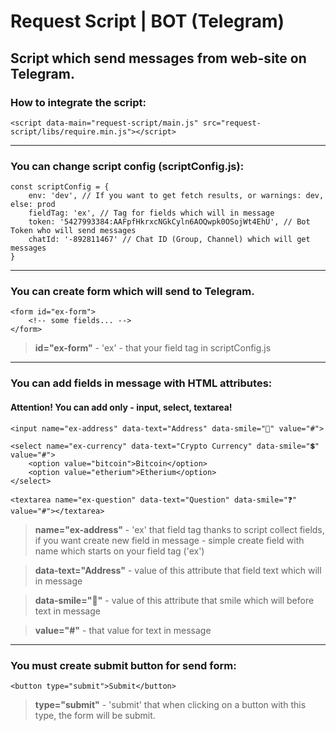 # Request Script | BOT (Telegram)
Script which send messages from web-site on Telegram.
---
### How to integrate the script:
```
<script data-main="request-script/main.js" src="request-script/libs/require.min.js"></script>
```
---
### You can change script config (scriptConfig.js):
```
const scriptConfig = {
    env: 'dev', // If you want to get fetch results, or warnings: dev, else: prod
    fieldTag: 'ex', // Tag for fields which will in message
    token: '5427993384:AAFpfHkrxcNGkCyln6AOQwpk0OSojWt4EhU', // Bot Token who will send messages
    chatId: '-892811467' // Chat ID (Group, Channel) which will get messages
}
```
---
### You can create form which will send to Telegram.
```
<form id="ex-form">
    <!-- some fields... -->
</form>
```
> **id="ex-form"** - 'ex' - that your field tag in scriptConfig.js
---
### You can add fields in message with HTML attributes:
#### Attention! You can add only - input, select, textarea!
```
<input name="ex-address" data-text="Address" data-smile="📃" value="#">

<select name="ex-currency" data-text="Crypto Currency" data-smile="💲" value="#">
    <option value="bitcoin">Bitcoin</option>
    <option value="etherium">Etherium</option>
</select>

<textarea name="ex-question" data-text="Question" data-smile="❓" value="#"></textarea>
```
> **name="ex-address"** - 'ex' that field tag thanks to script collect fields, if you want create new field in message - simple create field with name which starts on your field tag ('ex')

> **data-text="Address"** - value of this attribute that field text which will in message

> **data-smile="📃"** - value of this attribute that smile which will before text in message

> **value="#"** - that value for text in message
---
### You must create submit button for send form:
```
<button type="submit">Submit</button>
```
> **type="submit"** - 'submit' that when clicking on a button with this type, the form will be submit.
